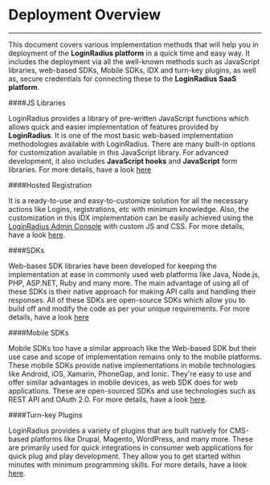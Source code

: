 Deployment Overview
===
---

This document covers various implementation methods that will help you in deployment of the **LoginRadius platform** in a quick time and easy way. It includes the deployment via all the well-known methods such as JavaScript libraries, web-based SDKs, Mobile SDKs, IDX and turn-key plugins, as well as, secure credentials for connecting these to the **LoginRadius SaaS platform**. 

####JS Libraries

LoginRadius provides a library of pre-written JavaScript functions which allows quick and easier implementation of features provided by **LoginRadius**. It is one of the most basic web-based implementation methodologies available with LoginRadius. There are many built-in options for customization available in this JavaScript library. For advanced development, it also includes **JavaScript hooks** and **JavaScript** form libraries. For more details, have a look [here](/api/v2/user-registration/user-registration-getting-started)

####Hosted Registration

It is a ready-to-use and easy-to-customize solution for all the necessary actions like Logins, registrations, etc with minimum knowledge. Also, the customization in this IDX implementation can be easily achieved using the [LoginRadius Admin Console](https://adminconsole.loginradius.com) with custom JS and CSS. For more details, have a look [here](/api/v2/deployment/identity-experience-framework/hosted/overview/).

####SDKs

Web-bases SDK libraries have been developed  for keeping the implementation at ease in commonly used web platforms like Java, Node.js, PHP, ASP.NET, Ruby and many more. The main advantage of using all of  these SDKs is their native approach for making API calls and handling their responses. All of these SDKs are open-source SDKs which allow you to build off and modify the code as per your unique requirements. For more details, have a look [here](/api/v2/sdk-libraries/sdk-libraries-overview)

####Mobile SDKs

Mobile SDKs too have a similar approach like the Web-based SDK but their use case and scope of implementation remains only to the mobile platforms. These mobile SDKs provide native implementations in mobile technologies like Android, iOS, Xamarin, PhoneGap, and Ionic. They're easy to use and offer similar advantages in mobile devices, as web SDK does for web applications. These are open-sourced SDKs and use technologies such as REST API and OAuth 2.0. For more details, have a look [here](/api/v2/mobile-libraries/mobile-sdk-overview).

####Turn-key Plugins

LoginRadius provides a variety of plugins that are built natively for CMS-based platforms like Drupal, Magento, WordPress, and many more. These are primarily used for quick integrations in consumer web applications for quick plug and play development. They allow you to get started within minutes with minimum programming skills. For more details, have a look [here](/api/v2/cms-turn-key-plugins/general-cms-integrations).
